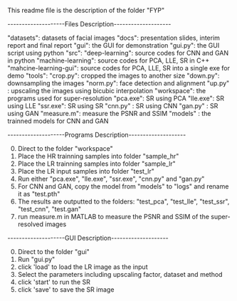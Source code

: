 This readme file is the description of the folder "FYP"

--------------------Files Description--------------------

"datasets":                   datasets of facial images
"docs":                       presentation slides, interim report and final report
"gui":                        the GUI for demonstration
      "gui.py":               the GUI script using python
"src":
      "deep-learning":        source codes for CNN and GAN in python
      "machine-learning":     source codes for PCA, LLE, SR in C++
      "mahcine-learning-gui": source codes for PCA, LLE, SR into a single exe for demo
"tools":
      "crop.py":              cropped the images to another size
      "down.py":              downsampling the images
      "norm.py":              face detection and alignment
      "up.py"  :              upscaling the images using bicubic interpolation
"workspace":                  the programs used for super-resolution
      "pca.exe":              SR using PCA
      "lle.exe":              SR using LLE
      "ssr.exe":              SR using SR
      "cnn.py" :              SR using CNN
      "gan.py" :              SR using GAN
      "measure.m":            measure the PSNR and SSIM
      "models" :              the trainned models for CNN and GAN

--------------------Programs Description--------------------

0. Direct to the folder "workspace"
1. Place the HR trainning samples into folder "sample_hr"
2. Place the LR trainning samples into folder "sample_lr"
3. Place the LR input samples into folder "test_lr"
4. Run either "pca.exe", "lle.exe", "ssr.exe", "cnn.py" and "gan.py"
5. For CNN and GAN, copy the model from "models" to "logs" and rename it as "test.pth"
6. The results are outputted to the folders: "test_pca", "test_lle", "test_ssr", "test_cnn", "test.gan"
7. run measure.m in MATLAB to measure the PSNR and SSIM of the super-resolved images

--------------------GUI Description--------------------

0. Direct to the folder "gui"
1. Run "gui.py"
2. click 'load' to load the LR image as the input
3. Select the parameters including upscaling factor, dataset and method
4. click 'start' to run the SR
5. click 'save' to save the SR image
